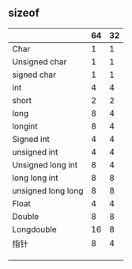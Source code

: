 ## sizeof

|                    | 64   | 32   |
| ------------------ | ---- | ---- |
| Char               | 1    | 1    |
| Unsigned char      | 1    | 1    |
| signed char        | 1    | 1    |
| int                | 4    | 4    |
| short              | 2    | 2    |
| long               | 8    | 4    |
| longint            | 8    | 4    |
| Signed int         | 4    | 4    |
| unsigned int       | 4    | 4    |
| Unsigned long int  | 8    | 4    |
| long long int      | 8    | 8    |
| unsigned long long | 8    | 8    |
| Float              | 4    | 4    |
| Double             | 8    | 8    |
| Longdouble         | 16   | 8    |
| 指针                 | 8    | 4    |
|                    |      |      |
|                    |      |      |
|                    |      |      |